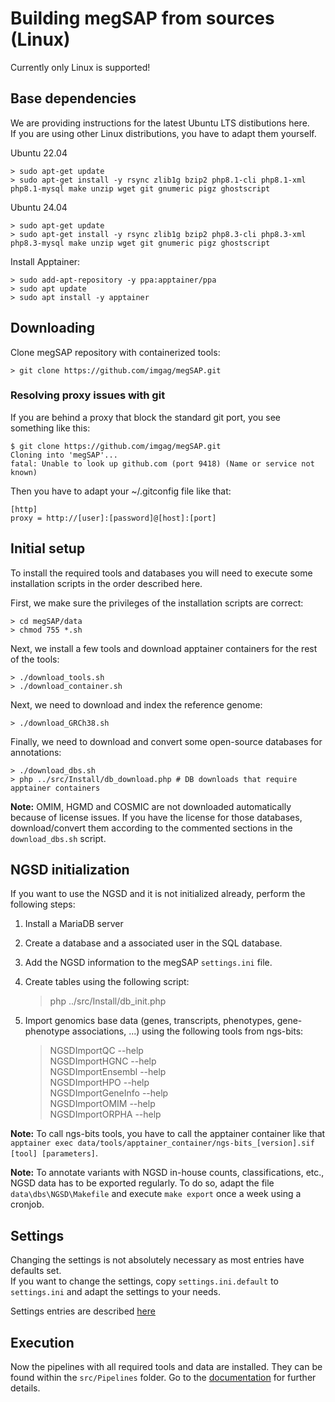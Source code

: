 # Building megSAP from sources (Linux)

Currently only Linux is supported!  

## Base dependencies

We are providing instructions for the latest Ubuntu LTS distibutions here.  
If you are using other Linux distributions, you have to adapt them yourself.
    
Ubuntu 22.04

	> sudo apt-get update
	> sudo apt-get install -y rsync zlib1g bzip2 php8.1-cli php8.1-xml php8.1-mysql make unzip wget git gnumeric pigz ghostscript

Ubuntu 24.04

	> sudo apt-get update
	> sudo apt-get install -y rsync zlib1g bzip2 php8.3-cli php8.3-xml php8.3-mysql make unzip wget git gnumeric pigz ghostscript

Install Apptainer:

	> sudo add-apt-repository -y ppa:apptainer/ppa
	> sudo apt update
	> sudo apt install -y apptainer

## Downloading

Clone megSAP repository with containerized tools:

	> git clone https://github.com/imgag/megSAP.git

### Resolving proxy issues with git

If you are behind a proxy that block the standard git port, you see something like this:

    $ git clone https://github.com/imgag/megSAP.git
    Cloning into 'megSAP'...
    fatal: Unable to look up github.com (port 9418) (Name or service not known)

Then you have to adapt your ~/.gitconfig file like that:

    [http]
    proxy = http://[user]:[password]@[host]:[port]

## Initial setup

To install the required tools and databases you will need to execute some installation scripts in the order described here.

First, we make sure the privileges of the installation scripts are correct:

	> cd megSAP/data
	> chmod 755 *.sh

Next, we install a few tools and download apptainer containers for the rest of the tools:

	> ./download_tools.sh
	> ./download_container.sh

Next, we need to download and index the reference genome:
	
	> ./download_GRCh38.sh

Finally, we need to download and convert some open-source databases for annotations:

	> ./download_dbs.sh
	> php ../src/Install/db_download.php # DB downloads that require apptainer containers

**Note:** OMIM, HGMD and COSMIC are not downloaded automatically because of license issues. If you have the license for those databases, download/convert them according to the commented sections in the `download_dbs.sh` script.

## NGSD initialization

If you want to use the NGSD and it is not initialized already, perform the following steps:

1) Install a MariaDB server
2) Create a database and a associated user in the SQL database.
3) Add the NGSD information to the megSAP `settings.ini` file.
4) Create tables using the following script:

	> php ../src/Install/db_init.php

5) Import genomics base data (genes, transcripts, phenotypes, gene-phenotype associations, ...) using the following tools from ngs-bits:

	> NGSDImportQC --help  
	> NGSDImportHGNC --help  
	> NGSDImportEnsembl --help  
	> NGSDImportHPO --help  
	> NGSDImportGeneInfo --help  
	> NGSDImportOMIM --help  
	> NGSDImportORPHA --help  

**Note:** To call ngs-bits tools, you have to call the apptainer container like that `apptainer exec data/tools/apptainer_container/ngs-bits_[version].sif [tool] [parameters]`.

**Note:** To annotate variants with NGSD in-house counts, classifications, etc., NGSD data has to be exported regularly. To do so, adapt the file `data\dbs\NGSD\Makefile` and execute `make export` once a week using a cronjob.


## Settings

Changing the settings is not absolutely necessary as most entries have defaults set.  
If you want to change the settings, copy `settings.ini.default` to `settings.ini` and adapt the settings to your needs.  

Settings entries are described [here](settings.md)

## Execution

Now the pipelines with all required tools and data are installed. They can be found within the `src/Pipelines` folder. Go to the [documentation](../README.md) for further details.
